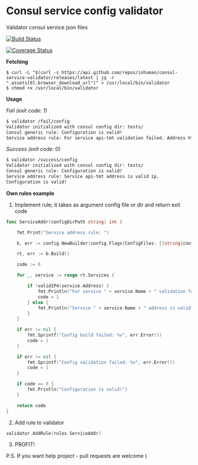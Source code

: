 # Consul service config validator
Validator consul service json files

[![Build Status](https://travis-ci.org/inhuman/consul-service-validator.svg?branch=master)](https://travis-ci.org/inhuman/consul-service-validator)


[![Coverage Status](https://coveralls.io/repos/github/inhuman/consul-service-validator/badge.svg?branch=master)](https://coveralls.io/github/inhuman/consul-service-validator?branch=master)


**Fetching**
```
$ curl -L "$(curl -s https://api.github.com/repos/inhuman/consul-service-validator/releases/latest | jq -r ".assets[0].browser_download_url")" > /usr/local/bin/validator
$ chmod +x /usr/local/bin/validator
```
**Usage**

_Fail (exit code: 1)_
```bash
$ validator /fail/config
Validator initialized with consul config dir: tests/
Consul generic rule: Configuration is valid!
Service address rule: For service api-tmt validation failed. Address https://172.29.10.77 is incorrect.
```

_Success (exit code: 0)_
```bash
$ validator /success/config
Validator initialized with consul config dir: tests/
Consul generic rule: Configuration is valid!
Service address rule: Service api-tmt address is valid ip.
Configuration is valid!
```

**Own rules example**

1. Implement rule; it takes as argument config file or dir and return exit code 
```go
func ServiceAddr(configDirPath string) int {

	fmt.Print("Service address rule: ")

	b, err := config.NewBuilder(config.Flags{ConfigFiles: []string{configDirPath}})

	rt, err := b.Build()

	code := 0

	for _, service := range rt.Services {

		if !validIP4(service.Address) {
			fmt.Println("For service " + service.Name + " validation failed. Address " + service.Address + " is incorrect.")
			code = 1
		} else {
			fmt.Println("Service " + service.Name + " address is valid ip.")
		}
	}

	if err != nil {
		fmt.Sprintf("Config build failed: %v", err.Error())
		code = 1
	}

	if err != nil {
		fmt.Sprintf("Config validation failed: %v", err.Error())
		code = 1
	}

	if code == 0 {
		fmt.Println("Configuration is valid!")
	}

	return code
}
```

2. Add rule to validator
```go
validator.AddRule(rules.ServiceAddr)
``` 

3. PROFIT!

P.S. If you want help project - pull requests are welcome )
